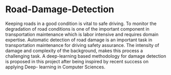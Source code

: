 # Road-Damage-Detection
Keeping roads in a good condition is vital to safe driving. To monitor the degradation of road conditions is one of the important component in transportation maintenance which is labor intensive and requires domain expertise. Automatic detection of road damage is an important task in transportation maintenance for driving safety assurance. The intensity of damage and complexity of the background, makes this process a challenging task. A deep-learning based methodology for damage detection is proposed in this project after being inspired by recent success on applying Deep- learning in Computer Sciences.

